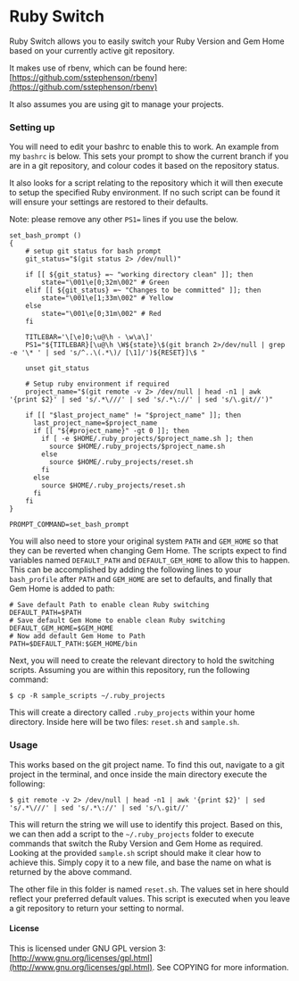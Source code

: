 # Ruby Switch

Ruby Switch allows you to easily switch your Ruby Version and Gem Home based on
your currently active git repository.

It makes use of rbenv, which can be found here:
[https://github.com/sstephenson/rbenv](https://github.com/sstephenson/rbenv)

It also assumes you are using git to manage your projects.

### Setting up
You will need to edit your bashrc to enable this to work. An example from my
`bashrc` is below. This sets your prompt to show the current branch if you
are in a git repository, and colour codes it based on the repository status.

It also looks for a script relating to the repository which it will then execute
to setup the specified Ruby environment. If no such script can be found it will
ensure your settings are restored to their defaults.

Note: please remove any other `PS1=` lines if you use the below.

	set_bash_prompt ()
	{
		# setup git status for bash prompt
		git_status="$(git status 2> /dev/null)"

		if [[ ${git_status} =~ "working directory clean" ]]; then
			state="\001\e[0;32m\002" # Green
		elif [[ ${git_status} =~ "Changes to be committed" ]]; then
			state="\001\e[1;33m\002" # Yellow
		else
			state="\001\e[0;31m\002" # Red
		fi

		TITLEBAR='\[\e]0;\u@\h - \w\a\]'
		PS1="${TITLEBAR}[\u@\h \W${state}\$(git branch 2>/dev/null | grep -e '\* ' | sed 's/^..\(.*\)/ [\1]/')${RESET}]\$ "

		unset git_status

		# Setup ruby environment if required
		project_name="$(git remote -v 2> /dev/null | head -n1 | awk '{print $2}' | sed 's/.*\///' | sed 's/.*\://' | sed 's/\.git//')"

		if [[ "$last_project_name" != "$project_name" ]]; then
		  last_project_name=$project_name
		  if [[ "${#project_name}" -gt 0 ]]; then
		    if [ -e $HOME/.ruby_projects/$project_name.sh ]; then
		      source $HOME/.ruby_projects/$project_name.sh
		    else
		      source $HOME/.ruby_projects/reset.sh
		    fi
		  else
		    source $HOME/.ruby_projects/reset.sh
		  fi
		fi
	}

	PROMPT_COMMAND=set_bash_prompt

You will also need to store your original system `PATH` and `GEM_HOME` so that they
can be reverted when changing Gem Home. The scripts expect to find variables named
`DEFAULT_PATH` and `DEFAULT_GEM_HOME` to allow this to happen. This can be
accomplished by adding the following lines to your `bash_profile` after `PATH` and
`GEM_HOME` are set to defaults, and finally that Gem Home is added to path:

	# Save default Path to enable clean Ruby switching
	DEFAULT_PATH=$PATH
	# Save default Gem Home to enable clean Ruby switching
	DEFAULT_GEM_HOME=$GEM_HOME
	# Now add default Gem Home to Path
	PATH=$DEFAULT_PATH:$GEM_HOME/bin

Next, you will need to create the relevant directory to hold the switching scripts.
Assuming you are within this repository, run the following command:

	$ cp -R sample_scripts ~/.ruby_projects

This will create a directory called `.ruby_projects` within your home directory.
Inside here will be two files: `reset.sh` and `sample.sh`.

### Usage

This works based on the git project name. To find this out, navigate to a git
project in the terminal, and once inside the main directory execute the following:

	$ git remote -v 2> /dev/null | head -n1 | awk '{print $2}' | sed 's/.*\///' | sed 's/.*\://' | sed 's/\.git//'

This will return the string we will use to identify this project. Based on this,
we can then add a script to the `~/.ruby_projects` folder to execute commands
that switch the Ruby Version and Gem Home as required. Looking at the provided
`sample.sh` script should make it clear how to achieve this. Simply copy it to a new
file, and base the name on what is returned by the above command.

The other file in this folder is named `reset.sh`. The values set in here should
reflect your preferred default values. This script is executed when you leave a
git repository to return your setting to normal.

#### License

This is licensed under GNU GPL version 3: [http://www.gnu.org/licenses/gpl.html](http://www.gnu.org/licenses/gpl.html). See COPYING for more information.
